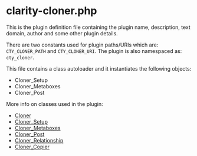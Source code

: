 # clarity-cloner.php

This is the plugin definition file containing the plugin name, description, text domain, author and some other plugin details.

There are two constants used for plugin paths/URIs which are: `CTY_CLONER_PATH` and `CTY_CLONER_URI`. The plugin is also namespaced as: `cty_cloner`.

This file contains a class autoloader and it instantiates the following objects:

* Cloner_Setup
* Cloner_Metaboxes
* Cloner_Post

More info on classes used in the plugin:

* [Cloner](./02-class-cloner.md)
* [Cloner_Setup](./03-class-cloner-setup.md)
* [Cloner_Metaboxes](./04-class-cloner-metaboxes.md)
* [Cloner_Post](./05-class-cloner-post.md)
* [Cloner_Relationship](./06-class-cloner-relationship.md)
* [Cloner_Copier](./07-class-cloner-copier.md)
